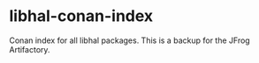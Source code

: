 # libhal-conan-index
Conan index for all libhal packages. This is a backup for the JFrog Artifactory. 
